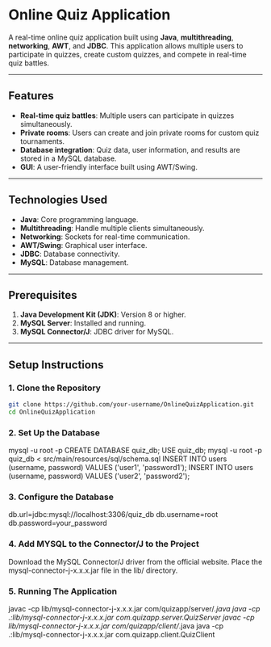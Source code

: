 # Online Quiz Application

A real-time online quiz application built using **Java**, **multithreading**, **networking**, **AWT**, and **JDBC**. This application allows multiple users to participate in quizzes, create custom quizzes, and compete in real-time quiz battles.

---

## Features
- **Real-time quiz battles**: Multiple users can participate in quizzes simultaneously.
- **Private rooms**: Users can create and join private rooms for custom quiz tournaments.
- **Database integration**: Quiz data, user information, and results are stored in a MySQL database.
- **GUI**: A user-friendly interface built using AWT/Swing.

---

## Technologies Used
- **Java**: Core programming language.
- **Multithreading**: Handle multiple clients simultaneously.
- **Networking**: Sockets for real-time communication.
- **AWT/Swing**: Graphical user interface.
- **JDBC**: Database connectivity.
- **MySQL**: Database management.

---

## Prerequisites
1. **Java Development Kit (JDK)**: Version 8 or higher.
2. **MySQL Server**: Installed and running.
3. **MySQL Connector/J**: JDBC driver for MySQL.

---

## Setup Instructions

### 1. Clone the Repository
```bash
git clone https://github.com/your-username/OnlineQuizApplication.git
cd OnlineQuizApplication
```
### 2. Set Up the Database
   mysql -u root -p
   CREATE DATABASE quiz_db;
   USE quiz_db;
   mysql -u root -p quiz_db < src/main/resources/sql/schema.sql
   INSERT INTO users (username, password) VALUES ('user1', 'password1');
   INSERT INTO users (username, password) VALUES ('user2', 'password2');

### 3. Configure the Database
   db.url=jdbc:mysql://localhost:3306/quiz_db
   db.username=root
   db.password=your_password

### 4. Add MYSQL to the Connector/J to the Project
   Download the MySQL Connector/J driver from the official website.
   Place the mysql-connector-j-x.x.x.jar file in the lib/ directory.

### 5. Running The Application
   javac -cp lib/mysql-connector-j-x.x.x.jar com/quizapp/server/*.java
   java -cp .:lib/mysql-connector-j-x.x.x.jar com.quizapp.server.QuizServer
   javac -cp lib/mysql-connector-j-x.x.x.jar com/quizapp/client/*.java
   java -cp .:lib/mysql-connector-j-x.x.x.jar com.quizapp.client.QuizClient
